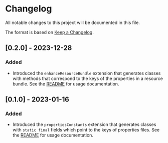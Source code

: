 # Changelog

All notable changes to this project will be documented in this file.

The format is based on [Keep a Changelog](https://keepachangelog.com/en/1.0.0/).


## [0.2.0] - 2023-12-28

### Added

- Introduced the `enhanceResourceBundle` extension that generates classes with methods that correspond to the keys of the properties in a resource bundle. 
See the [README](https://github.com/jaygazula27/easy-resources-gradle-plugin/blob/v0.2.0/README.md#enhanceresourcebundle) for usage documentation.


## [0.1.0] - 2023-01-16

### Added

- Introduced the `propertiesConstants` extension that generates classes with `static final` fields which point to the keys of properties files.
See the [README](https://github.com/jaygazula27/easy-resources-gradle-plugin/blob/v0.1.0/README.md#propertiesconstants) for usage documentation.